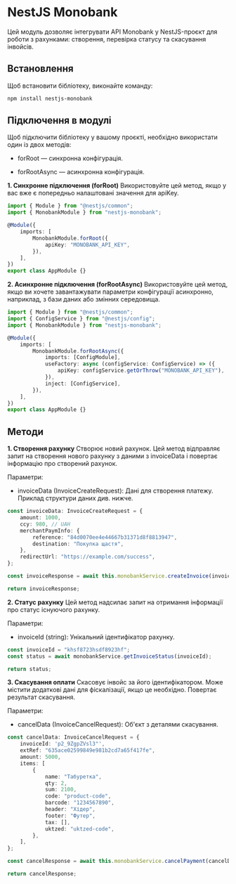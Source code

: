 # NestJS Monobank

Цей модуль дозволяє інтегрувати API Monobank у NestJS-проєкт для роботи з рахунками: створення, перевірка статусу та скасування інвойсів.

## Встановлення

Щоб встановити бібліотеку, виконайте команду:

```bash
npm install nestjs-monobank
```

## Підключення в модулі

Щоб підключити бібліотеку у вашому проєкті, необхідно використати один із двох методів:

- forRoot — синхронна конфігурація.

- forRootAsync — асинхронна конфігурація.

**1. Синхронне підключення (forRoot)**
Використовуйте цей метод, якщо у вас вже є попередньо налаштовані значення для apiKey.

```typescript
import { Module } from "@nestjs/common";
import { MonobankModule } from "nestjs-monobank";

@Module({
    imports: [
        MonobankModule.forRoot({
            apiKey: "MONOBANK_API_KEY",
        }),
    ],
})
export class AppModule {}
```

**2. Асинхронне підключення (forRootAsync)**
Використовуйте цей метод, якщо ви хочете завантажувати параметри конфігурації асинхронно, наприклад, з бази даних або змінних середовища.

```typescript
import { Module } from "@nestjs/common";
import { ConfigService } from "@nestjs/config";
import { MonobankModule } from "nestjs-monobank";

@Module({
    imports: [
        MonobankModule.forRootAsync({
            imports: [ConfigModule],
            useFactory: async (configService: ConfigService) => ({
                apiKey: configService.getOrThrow("MONOBANK_API_KEY"),
            }),
            inject: [ConfigService],
        }),
    ],
})
export class AppModule {}
```

## Методи

**1. Створення рахунку**
Створює новий рахунок. Цей метод відправляє запит на створення нового рахунку з даними з invoiceData і повертає інформацію про створений рахунок.

Параметри:

- invoiceData (InvoiceCreateRequest): Дані для створення платежу. Приклад структури даних див. нижче.

```typescript
const invoiceData: InvoiceCreateRequest = {
    amount: 1000,
    ccy: 980, // UAH
    merchantPaymInfo: {
        reference: "84d0070ee4e44667b31371d8f8813947",
        destination: "Покупка щастя",
    },
    redirectUrl: "https://example.com/success",
};

const invoiceResponse = await this.monobankService.createInvoice(invoiceData);

return invoiceResponse;
```

**2. Статус рахунку**
Цей метод надсилає запит на отримання інформації про статус існуючого рахунку.

Параметри:

- invoiceId (string): Унікальний ідентифікатор рахунку.

```typescript
const invoiceId = "khsf8723hsdf8923hf";
const status = await monobankService.getInvoiceStatus(invoiceId);

return status;
```

**3. Скасування оплати**
Скасовує інвойс за його ідентифікатором. Може містити додаткові дані для фіскалізації, якщо це необхідно. Повертає результат скасування.

Параметри:

- cancelData (InvoiceCancelRequest): Об'єкт з деталями скасування.

```typescript
const cancelData: InvoiceCancelRequest = {
    invoiceId: 'p2_9ZgpZVsl3"',
    extRef: "635ace02599849e981b2cd7a65f417fe",
    amount: 5000,
    items: [
        {
            name: "Табуретка",
            qty: 2,
            sum: 2100,
            code: "product-code",
            barcode: "1234567890",
            header: "Хідер",
            footer: "Футер",
            tax: [],
            uktzed: "uktzed-code",
        },
    ],
};

const cancelResponse = await this.monobankService.cancelPayment(cancelData);

return cancelResponse;
```
